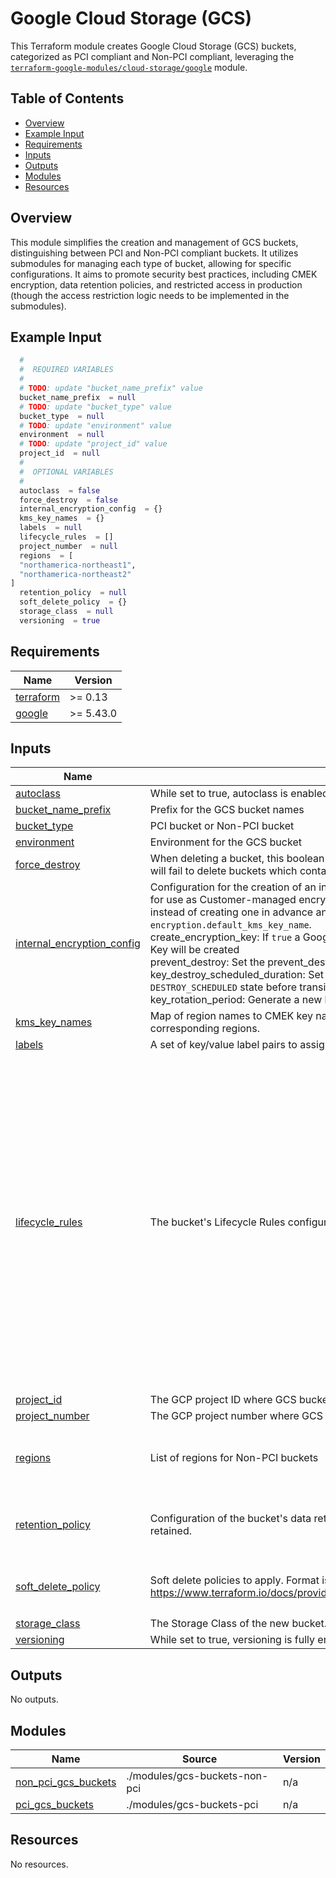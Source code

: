 
# Google Cloud Storage (GCS)

This Terraform module creates Google Cloud Storage (GCS) buckets, categorized as PCI compliant and Non-PCI compliant, leveraging the [`terraform-google-modules/cloud-storage/google`](https://github.com/terraform-google-modules/terraform-google-cloud-storage/tree/main/modules/simple_bucket) module.

## Table of Contents

- [Overview][1]
- [Example Input][2]
- [Requirements][3]
- [Inputs][4]
- [Outputs][5]
- [Modules][6]
- [Resources][7]

## Overview

This module simplifies the creation and management of GCS buckets, distinguishing between PCI and Non-PCI compliant buckets.  It utilizes submodules for managing each type of bucket, allowing for specific configurations.  It aims to promote security best practices, including CMEK encryption, data retention policies, and restricted access in production (though the access restriction logic needs to be implemented in the submodules).


## Example Input

```terraform
  #
  #  REQUIRED VARIABLES
  #
  # TODO: update "bucket_name_prefix" value
  bucket_name_prefix  = null
  # TODO: update "bucket_type" value
  bucket_type  = null
  # TODO: update "environment" value
  environment  = null
  # TODO: update "project_id" value
  project_id  = null
  #
  #  OPTIONAL VARIABLES
  #
  autoclass  = false
  force_destroy  = false
  internal_encryption_config  = {}
  kms_key_names  = {}
  labels  = null
  lifecycle_rules  = []
  project_number  = null
  regions  = [
  "northamerica-northeast1",
  "northamerica-northeast2"
]
  retention_policy  = null
  soft_delete_policy  = {}
  storage_class  = null
  versioning  = true
```

## Requirements

| Name | Version |
|------|---------|
| <a name="requirement_terraform"></a> [terraform](#requirement\_terraform) | >= 0.13 |
| <a name="requirement_google"></a> [google](#requirement\_google) | >= 5.43.0 |

## Inputs

| Name | Description | Type | Default | Required |
|------|-------------|------|---------|:--------:|
| <a name="input_autoclass"></a> [autoclass](#input\_autoclass) | While set to true, autoclass is enabled for this bucket. | `bool` | `false` | no |
| <a name="input_bucket_name_prefix"></a> [bucket\_name\_prefix](#input\_bucket\_name\_prefix) | Prefix for the GCS bucket names | `string` | n/a | yes |
| <a name="input_bucket_type"></a> [bucket\_type](#input\_bucket\_type) | PCI bucket or Non-PCI bucket | `string` | n/a | yes |
| <a name="input_environment"></a> [environment](#input\_environment) | Environment for the GCS bucket | `string` | n/a | yes |
| <a name="input_force_destroy"></a> [force\_destroy](#input\_force\_destroy) | When deleting a bucket, this boolean option will delete all contained objects. If false, Terraform will fail to delete buckets which contain objects. | `bool` | `false` | no |
| <a name="input_internal_encryption_config"></a> [internal\_encryption\_config](#input\_internal\_encryption\_config) | Configuration for the creation of an internal Google Cloud Key Management Service (KMS) Key for use as Customer-managed encryption key (CMEK) for the GCS Bucket<br>  instead of creating one in advance and providing the key in the variable `encryption.default_kms_key_name`.<br>  create\_encryption\_key: If `true` a Google Cloud Key Management Service (KMS) KeyRing and a Key will be created<br>  prevent\_destroy: Set the prevent\_destroy lifecycle attribute on keys.<br>  key\_destroy\_scheduled\_duration: Set the period of time that versions of keys spend in the `DESTROY_SCHEDULED` state before transitioning to `DESTROYED`.<br>  key\_rotation\_period: Generate a new key every time this period passes. | <pre>object({<br>    create_encryption_key          = optional(bool, false)<br>    prevent_destroy                = optional(bool, false)<br>    key_destroy_scheduled_duration = optional(string, null)<br>    key_rotation_period            = optional(string, "7776000s")<br>  })</pre> | `{}` | no |
| <a name="input_kms_key_names"></a> [kms\_key\_names](#input\_kms\_key\_names) | Map of region names to CMEK key names. The CMEK keys must already exist in the corresponding regions. | `map(string)` | `{}` | no |
| <a name="input_labels"></a> [labels](#input\_labels) | A set of key/value label pairs to assign to the bucket. | `map(string)` | `null` | no |
| <a name="input_lifecycle_rules"></a> [lifecycle\_rules](#input\_lifecycle\_rules) | The bucket's Lifecycle Rules configuration. | <pre>list(object({<br>    # Object with keys:<br>    # - type - The type of the action of this Lifecycle Rule. Supported values: Delete and SetStorageClass.<br>    # - storage_class - (Required if action type is SetStorageClass) The target Storage Class of objects affected by this Lifecycle Rule.<br>    action = any<br><br>    # Object with keys:<br>    # - age - (Optional) Minimum age of an object in days to satisfy this condition.<br>    # - created_before - (Optional) Creation date of an object in RFC 3339 (e.g. 2017-06-13) to satisfy this condition.<br>    # - with_state - (Optional) Match to live and/or archived objects. Supported values include: "LIVE", "ARCHIVED", "ANY".<br>    # - matches_storage_class - (Optional) Storage Class of objects to satisfy this condition. Supported values include: MULTI_REGIONAL, REGIONAL, NEARLINE, COLDLINE, STANDARD, DURABLE_REDUCED_AVAILABILITY.<br>    # - matches_prefix - (Optional) One or more matching name prefixes to satisfy this condition.<br>    # - matches_suffix - (Optional) One or more matching name suffixes to satisfy this condition<br>    # - num_newer_versions - (Optional) Relevant only for versioned objects. The number of newer versions of an object to satisfy this condition.<br>    condition = any<br>  }))</pre> | `[]` | no |
| <a name="input_project_id"></a> [project\_id](#input\_project\_id) | The GCP project ID where GCS bucket will be created | `string` | n/a | yes |
| <a name="input_project_number"></a> [project\_number](#input\_project\_number) | The GCP project number where GCS Service account exists | `string` | `null` | no |
| <a name="input_regions"></a> [regions](#input\_regions) | List of regions for Non-PCI buckets | `list(string)` | <pre>[<br>  "northamerica-northeast1",<br>  "northamerica-northeast2"<br>]</pre> | no |
| <a name="input_retention_policy"></a> [retention\_policy](#input\_retention\_policy) | Configuration of the bucket's data retention policy for how long objects in the bucket should be retained. | <pre>object({<br>    is_locked        = bool<br>    retention_period = number<br>  })</pre> | `null` | no |
| <a name="input_soft_delete_policy"></a> [soft\_delete\_policy](#input\_soft\_delete\_policy) | Soft delete policies to apply. Format is the same as described in provider documentation https://www.terraform.io/docs/providers/google/r/storage_bucket.html#nested_soft_delete_policy | <pre>object({<br>    retention_duration_seconds = optional(number)<br>  })</pre> | `{}` | no |
| <a name="input_storage_class"></a> [storage\_class](#input\_storage\_class) | The Storage Class of the new bucket. | `string` | `null` | no |
| <a name="input_versioning"></a> [versioning](#input\_versioning) | While set to true, versioning is fully enabled for this bucket. | `bool` | `true` | no |

## Outputs

No outputs.

## Modules

| Name | Source | Version |
|------|--------|---------|
| <a name="module_non_pci_gcs_buckets"></a> [non\_pci\_gcs\_buckets](#module\_non\_pci\_gcs\_buckets) | ./modules/gcs-buckets-non-pci | n/a |
| <a name="module_pci_gcs_buckets"></a> [pci\_gcs\_buckets](#module\_pci\_gcs\_buckets) | ./modules/gcs-buckets-pci | n/a |

## Resources

No resources.

[1]: #overview
[2]: #example-input
[3]: #requirements
[4]: #inputs
[5]: #outputs
[6]: #modules
[7]: #resources
